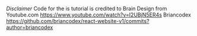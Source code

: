 *Disclaimer* Code for the is tutorial is credited to Brain Design from Youtube.com https://www.youtube.com/watch?v=I2UBjN5ER4s
             Briancodex https://github.com/briancodex/react-website-v1/commits?author=briancodex
